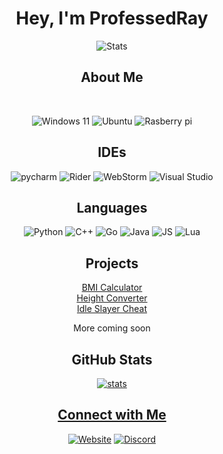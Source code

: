 
<h1 align=center>Hey, I'm ProfessedRay </h1>

<p align=center>
  <img alt=Stats src="https://komarev.com/ghpvc/?username=ProfessedRay4">
</p>
<h2 align=center>About Me</h2>

  <br>
<p align=center>
  <img alt="Windows 11" src="https://img.shields.io/badge/Windows%2011-%230079d5.svg?style=for-the-badge&logo=Windows%2011&logoColor=white">
  <img alt="Ubuntu" src="https://img.shields.io/badge/Ubuntu-E95420?style=for-the-badge&logo=ubuntu&logoColor=white">
  <img alt="Rasberry pi" src="https://img.shields.io/badge/Raspberry%20Pi-A22846?style=for-the-badge&logo=Raspberry%20Pi&logoColor=white">
</p>
<h2 align=center>IDEs</h2>
<p align=center>
<img alt="pycharm" src="https://img.shields.io/badge/pycharm-143?style=for-the-badge&logo=pycharm&logoColor=black&color=black&labelColor=green">
<img alt="Rider" src="https://img.shields.io/badge/Rider-000000.svg?style=for-the-badge&logo=Rider&logoColor=white&color=black&labelColor=crimson">
<img alt="WebStorm" src="https://img.shields.io/badge/webstorm-143?style=for-the-badge&logo=webstorm&logoColor=white&color=black">
<img alt="Visual Studio" src="https://img.shields.io/badge/Visual%20Studio-5C2D91.svg?style=for-the-badge&logo=visual-studio&logoColor=white">
</p>
<h2 align=center>Languages</h2>

<p align=center>
<img alt="Python" src="https://img.shields.io/badge/python-3670A0?style=for-the-badge&logo=python&logoColor=ffdd54">
<img alt="C++" src="https://img.shields.io/badge/c++-%2300599C.svg?style=for-the-badge&logo=c%2B%2B&logoColor=white">
<img alt="Go" src="https://img.shields.io/badge/go-%2300ADD8.svg?style=for-the-badge&logo=go&logoColor=white">
<img alt="Java" src="https://img.shields.io/badge/java-%23ED8B00.svg?style=for-the-badge&logo=openjdk&logoColor=white">
<img alt="JS" src="https://img.shields.io/badge/javascript-%23323330.svg?style=for-the-badge&logo=javascript&logoColor=%23F7DF1E">
<img alt="Lua" src="https://img.shields.io/badge/lua-%232C2D72.svg?style=for-the-badge&logo=lua&logoColor=white">
</p>

<h2 align=center>Projects</h2>
<p align=center>
<a href="https://github.com/ProfessedRay4/BMI-calculator" target = "_blank">BMI Calculator</a>
  <br>
<a href="https://github.com/ProfessedRay4/height-converter" target = "_blank">Height Converter</a>
  <br>
<a href="https://github.com/ProfessedRay4/idleSlayer" target = "_blank">Idle Slayer Cheat</a>
  <br>
<p align=center>More coming soon</p>
</p>

<h2 align=center>GitHub Stats</h2>
<p align="center">
  <a href="https://github.com/ProfessedRay4" target = "_blank"><img alt="stats" src="https://github-readme-streak-stats.herokuapp.com?user=professedray4&theme=dark&hide_current_streak=true&hide_longest_streak=true">
</p>

<h2 align=center>Connect with Me</h2>

<p align="center">
  <a href="https://professedray4.github.io/" target="_blank"><img alt="Website" src="https://img.shields.io/badge/Website-%231E90FF.svg?&style=for-the-badge&logo=firefox-browser&logoColor=white"></a>
  <a href="https://discord.com/users/1091415878156943472" target="_blank"><img alt="Discord" src="https://img.shields.io/badge/Discord-%235865F2.svg?style=for-the-badge&logo=discord&logoColor=white"></a>
</p>
